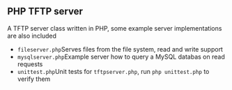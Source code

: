 PHP TFTP server
---------------

A TFTP server class written in PHP, some example server implementations are also included

*   <code>fileserver.php</code>Serves files from the file system, read and write support
*   <code>mysqlserver.php</code>Example server how to query a MySQL databas on read requests
*   <code>unittest.php</code>Unit tests for <code>tftpserver.php</code>, run <code>php unittest.php</code> to verify them
